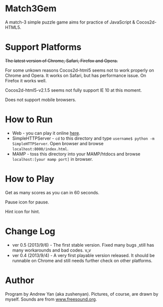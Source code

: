 Match3Gem
=========
A match-3 simple puzzle game aims for practice of JavaScript & Cocos2d-HTML5.

Support Platforms
===
~~The latest version of Chrome, Safari, Firefox and Opera.~~

For some unkown reasons Cocos2d-html5 seems not to work properly on Chrome and Opera. It works on Safari, but has performance issue. On Firefox it works well.

Cocos2d-html5-v2.1.5 seems not fully support IE 10 at this moment.

Does not support mobile browsers.

How to Run
===
* Web - you can play it online [here](http://zushenyan.github.io/Match3Gem/).
* SimpleHTTPServer - `cd` to this directory and type `username$ python -m SimpleHTTPServer`. Open browser and browse `localhost:8000/index.html`.
* MAMP - toss this directory into your MAMP/htdocs and browse `localhost:[your mamp port]` in browser.

How to Play
===
Get as many scores as you can in 60 seconds.

Pause icon for pause.

Hint icon for hint.

Change Log
===
* ver 0.5 (2013/9/6) - The first stable version. Fixed many bugs ,still has many workarounds and bad codes. v_v
* ver 0.4 (2013/9/4) - A very first playable version released. It should be runnable on Chrome and still needs further check on other platforms.

Author
===
Program by Andrew Yan (aka zushenyan).
Pictures, of course, are drawn by myself.
Sounds are from www.freesound.org.
